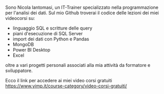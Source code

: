 Sono Nicola Iantomasi, un IT-Trainer specializzato nella programmazione per l'analisi dei dati. Sul mio Github troverai il codice delle lezioni dei miei videocorsi su:
- linguaggio SQL e scritture delle query 
- piani d'esecuzione di SQL Server
- import dei dati con Python e Pandas
- MongoDB
- Power BI Desktop
- Excel

oltre a vari progetti personali associati alla mia attività da formatore e sviluppatore.

Ecco il link per accedere ai miei video corsi gratuiti https://www.yimp.it/course-category/video-corsi-gratuiti/

<!--
**iantomasinicola/iantomasinicola** is a ✨ _special_ ✨ repository because its `README.md` (this file) appears on your GitHub profile.

Here are some ideas to get you started:

- 🔭 I’m currently working on ...
- 🌱 I’m currently learning ...
- 👯 I’m looking to collaborate on ...
- 🤔 I’m looking for help with ...
- 💬 Ask me about ...
- 📫 How to reach me: ...
- 😄 Pronouns: ...
- ⚡ Fun fact: ...
-->

